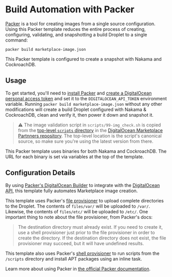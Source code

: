# Build Automation with Packer

[Packer](https://www.packer.io/intro/index.html) is a tool for creating images from a single source configuration. Using this Packer template reduces the entire process of creating, configuring, validating, and snapshotting a build Droplet to a single command:

```
packer build marketplace-image.json
```

This Packer template is configured to create a snapshot with Nakama and CockroachDB.
## Usage

To get started, you'll need to [install Packer](https://www.packer.io/intro/getting-started/install.html) and [create a DigitalOcean personal access token](https://www.digitalocean.com/docs/api/create-personal-access-token/) and set it to the `DIGITALOCEAN_API_TOKEN` environment variable. Running `packer build marketplace-image.json` without any other modifications will create a build Droplet configured with Nakama & CockroachDB, clean and verify it, then power it down and snapshot it.

> ⚠️ The image validation script in `scripts/99-img_check.sh` is copied from the [top-level `scripts` directory](../scripts) in the [DigitalOcean Marketplace Partnners repository](https://github.com/digitalocean/marketplace-partners). The top-level location is the script's canonical source, so make sure you're using the latest version from there.

This Packer template uses binaries for both Nakama and CockroachDB. The URL for each binary is set via variables at the top of the template.

## Configuration Details

By using [Packer's DigitalOcean Builder](https://www.packer.io/docs/builders/digitalocean.html) to integrate with the [DigitalOcean API](https://developers.digitalocean.com/), this template fully automates Marketplace image creation.

This template uses Packer's [file provisioner](https://www.packer.io/docs/provisioners/file.html) to upload complete directories to the Droplet. The contents of `files/var/` will be uploaded to `/var/`. Likewise, the contents of `files/etc/` will be uploaded to `/etc/`. One important thing to note about the file provisioner, from Packer's docs:

> The destination directory must already exist. If you need to create it, use a shell provisioner just prior to the file provisioner in order to create the directory. If the destination directory does not exist, the file provisioner may succeed, but it will have undefined results.

This template also uses Packer's [shell provisioner](https://www.packer.io/docs/provisioners/shell.html) to run scripts from the `/scripts` directory and install APT packages using an inline task.

Learn more about using Packer in [the official Packer documentation](https://www.packer.io/docs/index.html).

